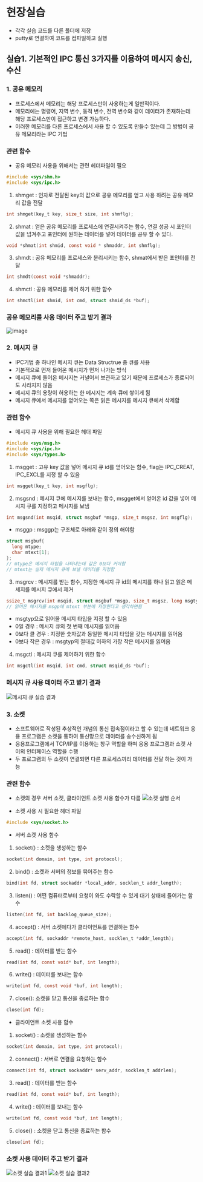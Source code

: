 # 현장실습
- 각각 실습 코드를 다른 폴더에 저장
- putty로 연결하여 코드를 컴파일하고 실행
## 실습1. 기본적인 IPC 통신 3가지를 이용하여 메시지 송신, 수신
### 1. 공유 메모리<br>
- 프로세스에서 메모리는 해당 프로세스만이 사용하는게 일반적이다.
- 메모리에는 명령어, 지역 변수, 동적 변수, 전역 변수와 같이 데이터가 존재하는데 해당 프로세스만이 접근하고 변경 가능하다. 
- 이러한 메모리를 다른 프로세스에서 사용 할 수 있도록 만들수 있는데 그 방법이 공유 메모리라는 IPC 기법
### 관련 함수
- 공유 메모리 사용을 위해서는 관련 헤더파일이 필요<br>
```c
#include <sys/shm.h>
#include <sys/ipc.h>
```
1. shmget : 인자로 전달된 key의 값으로 공유 메모리를 얻고 사용 하려는 공유 메모리 값을 전달
```c
int shmget(key_t key, size_t size, int shmflg);
```
2. shmat : 얻은 공유 메모리를 프로세스에 연결시켜주는 함수, 연결 성공 시 포인터 값을 넘겨주고 포인터에 원하는 데이터를 넣어 데이터를 공유 할 수 있다.
```c
void *shmat(int shmid, const void * shmaddr, int shmflg);
```
3. shmdt : 공유 메모리를 프로세스와 분리시키는 함수, shmat에서 받은 포인터를 전달
```c
int shmdt(const void *shmaddr);
```
4. shmctl : 공유 메모리를 제어 하기 위한 함수
```c
int shmctl(int shmid, int cmd, struct shmid_ds *buf);
```
### 공유 메모리를 사용 데이터 주고 받기 결과
![image](https://user-images.githubusercontent.com/82010586/125216377-fe3b5480-e2f8-11eb-9bce-eedb26d8b04b.png)

### 2. 메시지 큐
- IPC기법 중 하나인 메시지 큐는 Data Structrue 중 큐를 사용
- 기본적으로 먼저 들어온 메시지가 먼저 나가는 방식
- 메시지 큐에 들어온 메시지는 커널어서 보관하고 있기 때문에 프로세스가 종료되어도 사라지지 않음
- 메시지 큐의 용량이 허용하는 한 메시지는 계속 큐에 쌓이게 됨
- 메시지 큐에서 메시지를 얻어오는 쪽은 읽은 메시지를 메시지 큐에서 삭제함

### 관련 함수
- 메시지 큐 사용을 위해 필요한 헤더 파일
```c
#include <sys/msg.h>
#include <sys/ipc.h>
#include <sys/types.h>
```
1. msgget : 고유 key 값을 넣어 메시지 큐 id를 얻어오는 함수, flag는 IPC_CREAT, IPC_EXCL를 지정 할 수 있음
```c
int msgget(key_t key, int msgflg);
```
2. msgsnd : 메시지 큐에 메시지를 보내는 함수, msgget에서 얻어온 id 값을 넣어 메시지 큐를 지정하고 메시지를 보냄
```c
int msgsnd(int msqid, struct msgbuf *msgp, size_t msgsz, int msgflg);
```
- msggp : msggp는 구조체로 아래와 같이 정의 해야함
```c
struct msgbuf{
  long mtype;
  char mtext[1];
};
// mtype은 메시지 타입을 나타내는데 값은 0보다 커야함
// mtext는 실제 메시지 큐에 보낼 데이터를 지정함
```
3. msgrcv : 메시지를 받는 함수, 지정한 메시지 큐 id의 메시지를 하나 읽고 읽은 메세지를 메시지 큐에서 제거
```c
ssize_t msgrcv(int msqid, struct msgbuf *msgp, size_t msgsz, long msgtyp, int msgflg);
// 읽어온 메시지를 msgp에 mtext 부분에 저장한다고 생각하면됨 
```
- msgtyp으로 읽어올 메시지 타입을 지정 할 수 있음   
- 0일 경우 : 메시지 큐의 첫 번째 메시지를 읽어옴
- 0보다 클 경우 : 지정한 숫자값과 동일한 메시지 타입을 갖는 메시지를 읽어옴
- 0보다 작은 경우 : msgtyp의 절대값 이하의 가장 작은 메시지를 읽어옴
4. msgctl : 메시지 큐를 제어하기 위한 함수
```c
int msgctl(int msqid, int cmd, struct msqid_ds *buf);
```
### 메시지 큐 사용 데이터 주고 받기 결과
![메시지 큐 실습 결과](https://user-images.githubusercontent.com/82010586/125218977-fed6e980-e2fe-11eb-9b15-f47674c0f14a.PNG)


### 3. 소켓
- 소프트웨어로 작성된 추상적인 개념의 통신 접속점이라고 할 수 있는데 네트워크 응용 프로그램은 소켓을 통하여 통신망으로 데이터를 송수신하게 됨
- 응용프로그램에서 TCP/IP를 이용하는 창구 역할을 하며 응용 프로그램과 소켓 사이의 인터페이스 역할을 수행
- 두 프로그램의 두 소켓이 연결되면 다른 프로세스끼리 데이터를 전달 하는 것이 가능

### 관련 함수
- 소켓의 경우 서버 소켓, 클라이언트 소켓 사용 함수가 다름
![소켓 실행 순서](https://user-images.githubusercontent.com/82010586/125220872-490d9a00-e302-11eb-9fe8-d321f630d42e.PNG)

- 소켓 사용 시 필요한 헤더 파일
```c
#include <sys/socket.h>
```
- 서버 소켓 사용 함수
1. socket() : 소켓을 생성하는 함수
```c
socket(int domain, int type, int protocol);
```
2. bind() : 소켓과 서버의 정보를 묶어주는 함수
```c
bind(int fd, struct sockaddr *local_addr, socklen_t addr_length);
```
3. listen() : 어떤 컴퓨터로부터 요청이 와도 수락할 수 있게 대기 상태에 들어가는 함수
```c
listen(int fd, int backlog_queue_size);
```
4. accept() : 서버 소켓에다가 클라이언트를 연결하는 함수
```c
accept(int fd, sockaddr *remote_host, socklen_t *addr_length);
```
5. read() : 데이터를 받는 함수
```c
read(int fd, const void* buf, int length);
```
6. write() : 데이터를 보내는 함수
```c
write(int fd, const void *buf, int length);
```
7. close(): 소켓을 닫고 통신을 종료하는 함수
```c
close(int fd);
```
- 클라이언트 소켓 사용 함수
1. socket() : 소켓을 생성하는 함수
```c
socket(int domain, int type, int protocol);
```
2. connect() : 서버로 연결을 요청하는 함수
```c
connect(int fd, struct sockaddr* serv_addr, socklen_t addrlen);
```
3. read() : 데이터를 받는 함수
```c
read(int fd, const void* buf, int length);
```
4. write() : 데이터를 보내는 함수
```c
write(int fd, const void *buf, int length);
```
5. close() : 소켓을 닫고 통신을 종료하는 함수
```c
close(int fd);
```
### 소켓 사용 데이터 주고 받기 결과
![소켓 실습 결과1](https://user-images.githubusercontent.com/82010586/125223412-af94b700-e306-11eb-91b3-225dd47e39e6.PNG)
![소켓 실습 결과2](https://user-images.githubusercontent.com/82010586/125223413-b02d4d80-e306-11eb-882f-a725f35b8d7e.PNG)

